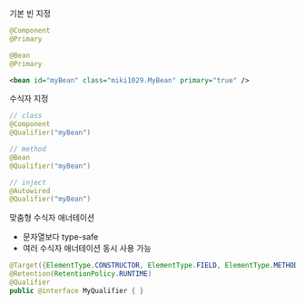 기본 빈 지정

```java
@Component
@Primary

@Bean
@Primary
```

```xml
<bean id="myBean" class="miki1029.MyBean" primary="true" />
```

수식자 지정

```java
// class
@Component
@Qualifier("myBean")

// method
@Bean
@Qualifier("myBean")

// inject
@Autowired
@Qualifier("myBean")
```

맞춤형 수식자 애너테이션

* 문자열보다 type-safe
* 여러 수식자 애너테이션 동시 사용 가능

```java
@Target({ElementType.CONSTRUCTOR, ElementType.FIELD, ElementType.METHOD, ElementType.TYPE})
@Retention(RetentionPolicy.RUNTIME)
@Qualifier
public @interface MyQualifier { }
```
